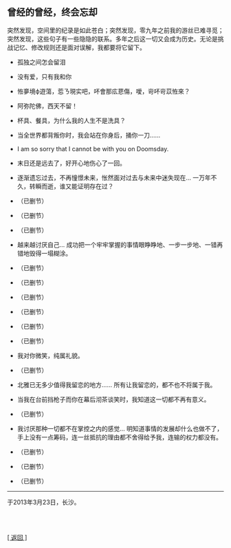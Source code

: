 ## 曾经的曾经，终会忘却

突然发现，空间里的纪录是如此苍白；突然发现，零九年之前我的游丝已难寻觅；突然发现，这些句子有一些隐隐的联系。多年之后这一切又会成为历史。无论是挑战记忆、修改规则还是面对误解，我都要将它留下。

- 孤独之间怎会留泪

- 没有爱，只有我和你

- 恠夣境ф遊蕩，莣ㄋ現实吧，吥會那庅蕜傷，噯，岢吥岢苡恠來？

- 阿弥陀佛，西天不留！

- 杯具、餐具，为什么我的人生不是洗具？

- 当全世界都背叛你时，我会站在你身后，捅你一刀……

- I am so sorry that I cannot be with you on Doomsday.

- 末日还是远去了，好开心地伤心了一回。

- 逐渐遗忘过去，不再憧憬未来，怅然面对过去与未来中迷失现在... 一万年不久，转瞬而逝，谁又能证明存在过？

- （已删节）

- （已删节）

- （已删节）

- 越来越讨厌自己… 成功把一个牢牢掌握的事情眼睁睁地、一步一步地、一错再错地毁得一塌糊涂。

- （已删节）

- （已删节）

- （已删节）

- （已删节）

- （已删节）

- （已删节）

- 我对你微笑，纯属礼貌。

- （已删节）

- 北雅已无多少值得我留恋的地方...... 所有让我留恋的，都不也不将属于我。

- 当我在台前挡枪子而你在幕后沏茶谈笑时，我知道这一切都不再有意义。

- （已删节）

- 我讨厌那种一切都不在掌控之内的感觉… 明知道事情的发展却什么也做不了，手上没有一点筹码，连一丝抵抗的理由都不舍得给予我，连输的权力都没有。

- （已删节）

- （已删节）

- （已删节）

------

于2013年3月23日，长沙。

<br>

<br>

[[ 返回 ]](../../../sites/proses/历史文件.md)

